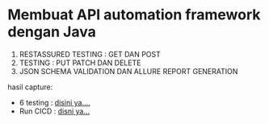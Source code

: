 # Membuat API automation framework dengan Java

1. RESTASSURED TESTING :
   GET DAN POST
2. TESTING :
   PUT PATCH DAN DELETE
3. JSON SCHEMA VALIDATION DAN ALLURE REPORT GENERATION

hasil capture:
- 6 testing : [disini ya....](https://drive.google.com/file/d/1T8lp5kO5ldC3_XKk8h4l8uJX9629j1fW/view?usp=sharing)
- Run CICD : [disni ya...](https://drive.google.com/file/d/1Nt6bF1YS4Hr41h4iUO8n8ZAFiT8QUBHz/view?usp=sharing)
